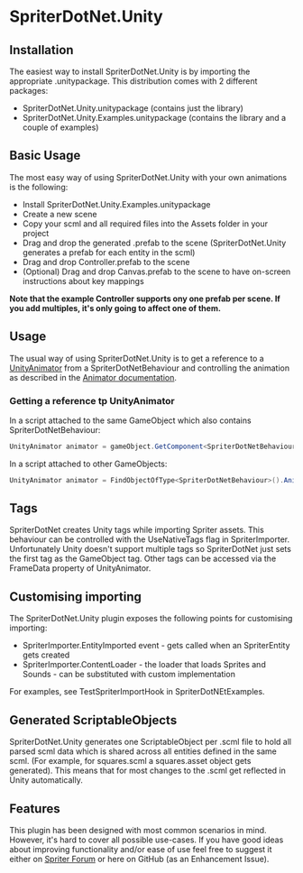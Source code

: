 # SpriterDotNet.Unity #

## Installation ##

The easiest way to install SpriterDotNet.Unity is by importing the appropriate .unitypackage.
This distribution comes with 2 different packages:

* SpriterDotNet.Unity.unitypackage (contains just the library)
* SpriterDotNet.Unity.Examples.unitypackage (contains the library and a couple of examples)

## Basic Usage ##

The most easy way of using SpriterDotNet.Unity with your own animations is the following:

* Install SpriterDotNet.Unity.Examples.unitypackage
* Create a new scene
* Copy your scml and all required files into the Assets folder in your project
* Drag and drop the generated .prefab to the scene (SpriterDotNet.Unity generates a prefab for each entity in the scml)
* Drag and drop Controller.prefab to the scene
* (Optional) Drag and drop Canvas.prefab to the scene to have on-screen instructions about key mappings

**Note that the example Controller supports ony one prefab per scene. If you add multiples, it's only going to affect one of them.**

## Usage ##

The usual way of using SpriterDotNet.Unity is to get a reference to a [UnityAnimator](Assets/SpriterDotNet/UnityAnimator.cs) from a SpriterDotNetBehaviour and controlling the animation as described in the [Animator documentation](../README.md#animator).

### Getting a reference tp UnityAnimator ###

In a script attached to the same GameObject which also contains SpriterDotNetBehaviour:

```csharp
UnityAnimator animator = gameObject.GetComponent<SpriterDotNetBehaviour>().Animator;
```

In a script attached to other GameObjects:

```csharp
UnityAnimator animator = FindObjectOfType<SpriterDotNetBehaviour>().Animator;
```

## Tags ##

SpriterDotNet creates Unity tags while importing Spriter assets. This behaviour can be controlled with the UseNativeTags 
flag in SpriterImporter. Unfortunately Unity doesn't support multiple tags so SpriterDotNet just sets the first tag as the GameObject tag. Other tags can be accessed via the FrameData property of UnityAnimator.

## Customising importing ##

The SpriterDotNet.Unity plugin exposes the following points for customising importing:

* SpriterImporter.EntityImported event - gets called when an SpriterEntity gets created
* SpriterImporter.ContentLoader - the loader that loads Sprites and Sounds - can be substituted with custom implementation

For examples, see TestSpriterImportHook in SpriterDotNEtExamples. 

## Generated ScriptableObjects ##

SpriterDotNet.Unity generates one ScriptableObject per .scml file to hold all parsed scml data which is shared across all entities defined in the same scml. (For example, for squares.scml a squares.asset object gets generated). This means that for most changes to the .scml get reflected in Unity automatically.

## Features ##

This plugin has been designed with most common scenarios in mind. However, it's hard to cover all possible use-cases.
If you have good ideas about improving functionality and/or ease of use feel free to suggest it either on [Spriter Forum](http://brashmonkey.com/forum/index.php?/topic/4166-spriterdotnet-an-implementation-for-all-c-frameworks/)
or here on GitHub (as an Enhancement Issue).
